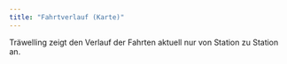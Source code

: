 ```yaml
---
title: "Fahrtverlauf (Karte)"
---
```


Träwelling zeigt den Verlauf der Fahrten aktuell nur von Station zu Station an.
